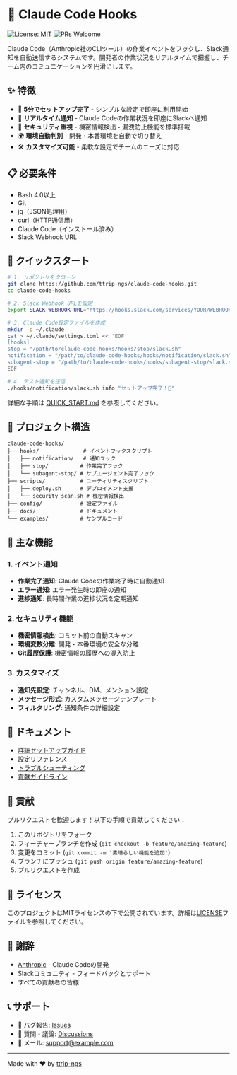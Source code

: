 # 🔔 Claude Code Hooks

[![License: MIT](https://img.shields.io/badge/License-MIT-yellow.svg)](https://opensource.org/licenses/MIT)
[![PRs Welcome](https://img.shields.io/badge/PRs-welcome-brightgreen.svg)](https://github.com/ttrip-ngs/claude-code-hooks/pulls)

Claude Code（Anthropic社のCLIツール）の作業イベントをフックし、Slack通知を自動送信するシステムです。開発者の作業状況をリアルタイムで把握し、チーム内のコミュニケーションを円滑にします。

## ✨ 特徴

- 🚀 **5分でセットアップ完了** - シンプルな設定で即座に利用開始
- 📢 **リアルタイム通知** - Claude Codeの作業状況を即座にSlackへ通知
- 🔐 **セキュリティ重視** - 機密情報検出・漏洩防止機能を標準搭載
- 🌍 **環境自動判別** - 開発・本番環境を自動で切り替え
- 🛠️ **カスタマイズ可能** - 柔軟な設定でチームのニーズに対応

## 📋 必要条件

- Bash 4.0以上
- Git
- jq（JSON処理用）
- curl（HTTP通信用）
- Claude Code（インストール済み）
- Slack Webhook URL

## 🚀 クイックスタート

```bash
# 1. リポジトリをクローン
git clone https://github.com/ttrip-ngs/claude-code-hooks.git
cd claude-code-hooks

# 2. Slack Webhook URLを設定
export SLACK_WEBHOOK_URL="https://hooks.slack.com/services/YOUR/WEBHOOK/URL"

# 3. Claude Code設定ファイルを作成
mkdir -p ~/.claude
cat > ~/.claude/settings.toml << 'EOF'
[hooks]
stop = "/path/to/claude-code-hooks/hooks/stop/slack.sh"
notification = "/path/to/claude-code-hooks/hooks/notification/slack.sh"
subagent-stop = "/path/to/claude-code-hooks/hooks/subagent-stop/slack.sh"
EOF

# 4. テスト通知を送信
./hooks/notification/slack.sh info "セットアップ完了！🎉"
```

詳細な手順は [QUICK_START.md](QUICK_START.md) を参照してください。

## 📁 プロジェクト構造

```
claude-code-hooks/
├── hooks/              # イベントフックスクリプト
│   ├── notification/   # 通知フック
│   ├── stop/          # 作業完了フック
│   └── subagent-stop/ # サブエージェント完了フック
├── scripts/           # ユーティリティスクリプト
│   ├── deploy.sh      # デプロイメント支援
│   └── security_scan.sh # 機密情報検出
├── config/            # 設定ファイル
├── docs/              # ドキュメント
└── examples/          # サンプルコード
```

## 🔧 主な機能

### 1. イベント通知
- **作業完了通知**: Claude Codeの作業終了時に自動通知
- **エラー通知**: エラー発生時の即座の通知
- **進捗通知**: 長時間作業の進捗状況を定期通知

### 2. セキュリティ機能
- **機密情報検出**: コミット前の自動スキャン
- **環境変数分離**: 開発・本番環境の安全な分離
- **Git履歴保護**: 機密情報の履歴への混入防止

### 3. カスタマイズ
- **通知先設定**: チャンネル、DM、メンション設定
- **メッセージ形式**: カスタムメッセージテンプレート
- **フィルタリング**: 通知条件の詳細設定

## 📖 ドキュメント

- [詳細セットアップガイド](docs/setup.md)
- [設定リファレンス](docs/configuration.md)
- [トラブルシューティング](docs/troubleshooting.md)
- [貢献ガイドライン](CONTRIBUTING.md)

## 🤝 貢献

プルリクエストを歓迎します！以下の手順で貢献してください：

1. このリポジトリをフォーク
2. フィーチャーブランチを作成 (`git checkout -b feature/amazing-feature`)
3. 変更をコミット (`git commit -m '素晴らしい機能を追加'`)
4. ブランチにプッシュ (`git push origin feature/amazing-feature`)
5. プルリクエストを作成

## 📝 ライセンス

このプロジェクトはMITライセンスの下で公開されています。詳細は[LICENSE](LICENSE)ファイルを参照してください。

## 🙏 謝辞

- [Anthropic](https://www.anthropic.com/) - Claude Codeの開発
- Slackコミュニティ - フィードバックとサポート
- すべての貢献者の皆様

## 📞 サポート

- 🐛 バグ報告: [Issues](https://github.com/ttrip-ngs/claude-code-hooks/issues)
- 💬 質問・議論: [Discussions](https://github.com/ttrip-ngs/claude-code-hooks/discussions)
- 📧 メール: support@example.com

---

Made with ❤️ by [ttrip-ngs](https://github.com/ttrip-ngs)
